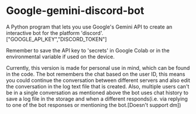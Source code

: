 # Google-gemini-discord-bot
A Python program that lets you use Google's Gemini API to create an interactive bot for the platform 'discord'.["GOOGLE_API_KEY","DISCORD_TOKEN"]

Remember to save the API key to 'secrets' in Google Colab or in the environmental variable if used on the device. 

Currently, this version is made for personal use in mind, which can be found in the code. 
The bot remembers the chat based on the user ID, this means you could continue the conversation between different servers and also edit the conversation in the log text file that is created. 
Also, multiple users can't be in a single conversation as mentioned above the bot uses chat history to save a log file in the storage and when a different responds(i.e. via replying to one of the bot responses or mentioning the bot.[Doesn't support dm])
